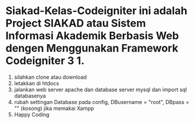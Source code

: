 # Siakad-Kelas-Codeigniter ini adalah Project SIAKAD atau Sistem Informasi Akademik Berbasis Web dengen Menggunakan Framework Codeigniter 3 1. 
1. silahkan clone atau download 
2. letakkan di htdocs 
3. jalankan web server apache dan database server mysql dan import sql databasenya 
4. rubah settingan Database pada config, DBusername = "root", DBpass = "" (kosong) jika memakai Xampp
5. Happy Coding 
